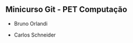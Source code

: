 Minicurso Git - PET Computação
--------------------------------

* Bruno Orlandi







* Carlos Schneider































